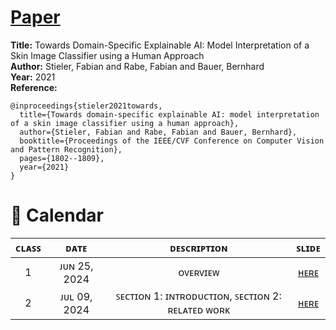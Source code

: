 # [Paper](https://drive.google.com/file/d/1eIdSXnHjDQwgVPWEDzKjkcZ2pJuGydm7/view)
**Title:** Towards Domain-Specific Explainable AI: Model Interpretation of a Skin Image Classifier using a Human Approach  
**Author:** Stieler, Fabian and Rabe, Fabian and Bauer, Bernhard  
**Year:** 2021  
**Reference:**
```
@inproceedings{stieler2021towards,
  title={Towards domain-specific explainable AI: model interpretation of a skin image classifier using a human approach},
  author={Stieler, Fabian and Rabe, Fabian and Bauer, Bernhard},
  booktitle={Proceedings of the IEEE/CVF Conference on Computer Vision and Pattern Recognition},
  pages={1802--1809},
  year={2021}
}
```



# 📅 Calendar
|  ᴄʟᴀꜱꜱ  |     ᴅᴀᴛᴇ      |               ᴅᴇꜱᴄʀɪᴘᴛɪᴏɴ                         |   ꜱʟɪᴅᴇ    |
|:-------:|:-------------:|:-----------------------------------------------:  |:---------:|
|    1    | ᴊᴜɴ 25, 2024  |  ᴏᴠᴇʀᴠɪᴇᴡ                                         | [ʜᴇʀᴇ]()    |
|    2    | ᴊᴜʟ 09, 2024  | ꜱᴇᴄᴛɪᴏɴ 1: ɪɴᴛʀᴏᴅᴜᴄᴛɪᴏɴ,  ꜱᴇᴄᴛɪᴏɴ 2: ʀᴇʟᴀᴛᴇᴅ ᴡᴏʀᴋ  | [ʜᴇʀᴇ]()    |
